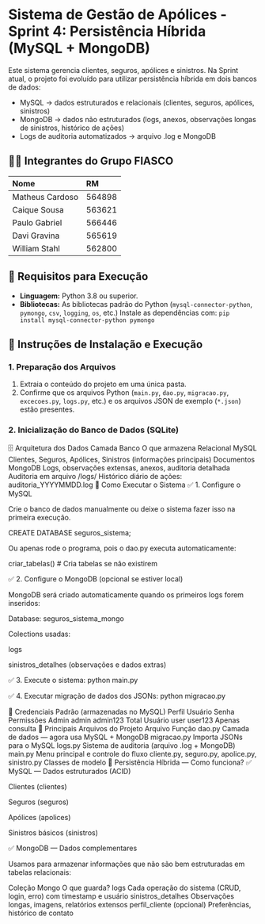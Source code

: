 # Sistema de Gestão de Apólices - Sprint 4: Persistência Híbrida (MySQL + MongoDB)

Este sistema gerencia clientes, seguros, apólices e sinistros.
Na Sprint atual, o projeto foi evoluído para utilizar persistência híbrida em dois bancos de dados:

- MySQL → dados estruturados e relacionais (clientes, seguros, apólices, sinistros)
- MongoDB → dados não estruturados (logs, anexos, observações longas de sinistros, histórico de ações)
- Logs de auditoria automatizados → arquivo .log e MongoDB

## 🧑‍💻 Integrantes do Grupo FIASCO

| Nome | RM |
| :--- | :--- |
| Matheus Cardoso | 564898 |
| Caique Sousa | 563621 |
| Paulo Gabriel | 566446 |
| Davi Gravina | 565619 |
| William Stahl | 562800 |

## 🚀 Requisitos para Execução

  * **Linguagem:** Python 3.8 ou superior.
  * **Bibliotecas:** As bibliotecas padrão do Python (`mysql-connector-python`, `pymongo`, `csv`, `logging`, `os`, etc.) Instale as dependências com: `pip install mysql-connector-python pymongo`

## 💾 Instruções de Instalação e Execução

### 1\. Preparação dos Arquivos

1.  Extraia o conteúdo do projeto em uma única pasta.
2.  Confirme que os arquivos Python (`main.py`, `dao.py`, `migracao.py`, `excecoes.py`, `logs.py`, etc.) e os arquivos JSON de exemplo (`*.json`) estão presentes.

### 2\. Inicialização do Banco de Dados (SQLite)

🗄️ Arquitetura dos Dados
Camada	Banco	O que armazena
Relacional	MySQL	Clientes, Seguros, Apólices, Sinistros (informações principais)
Documentos	MongoDB	Logs, observações extensas, anexos, auditoria detalhada
Auditoria em arquivo	/logs/	Histórico diário de ações: auditoria_YYYYMMDD.log
🚀 Como Executar o Sistema
✅ 1. Configure o MySQL

Crie o banco de dados manualmente ou deixe o sistema fazer isso na primeira execução.

CREATE DATABASE seguros_sistema;


Ou apenas rode o programa, pois o dao.py executa automaticamente:

criar_tabelas()  # Cria tabelas se não existirem

✅ 2. Configure o MongoDB (opcional se estiver local)

MongoDB será criado automaticamente quando os primeiros logs forem inseridos:

Database: seguros_sistema_mongo

Colections usadas:

logs

sinistros_detalhes (observações e dados extras)

✅ 3. Execute o sistema:
python main.py

✅ 4. Executar migração de dados dos JSONs:
python migracao.py

🔐 Credenciais Padrão (armazenadas no MySQL)
Perfil	Usuário	Senha	Permissões
Admin	admin	admin123	Total
Usuário	user	user123	Apenas consulta
📂 Principais Arquivos do Projeto
Arquivo	Função
dao.py	Camada de dados — agora usa MySQL + MongoDB
migracao.py	Importa JSONs para o MySQL
logs.py	Sistema de auditoria (arquivo .log + MongoDB)
main.py	Menu principal e controle do fluxo
cliente.py, seguro.py, apolice.py, sinistro.py	Classes de modelo
📡 Persistência Híbrida — Como funciona?
✅ MySQL — Dados estruturados (ACID)

Clientes (clientes)

Seguros (seguros)

Apólices (apolices)

Sinistros básicos (sinistros)

✅ MongoDB — Dados complementares

Usamos para armazenar informações que não são bem estruturadas em tabelas relacionais:

Coleção Mongo	O que guarda?
logs	Cada operação do sistema (CRUD, login, erro) com timestamp e usuário
sinistros_detalhes	Observações longas, imagens, relatórios extensos
perfil_cliente (opcional)	Preferências, histórico de contato
